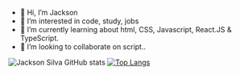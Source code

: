- 👋 Hi, I’m Jackson
- 👀 I’m interested in code, study, jobs
- 🌱 I’m currently learning about html, CSS, Javascript, React.JS & TypeScript.
- 💞️ I’m looking to collaborate on script..

![Jackson Silva GitHub stats](https://github-readme-stats.vercel.app/api?username=cajui54&show_icons=true)
[![Top Langs](https://github-readme-stats.vercel.app/api/top-langs/?username=cajui54&layout=compact)](https://github.com/anuraghazra/github-readme-stats)
